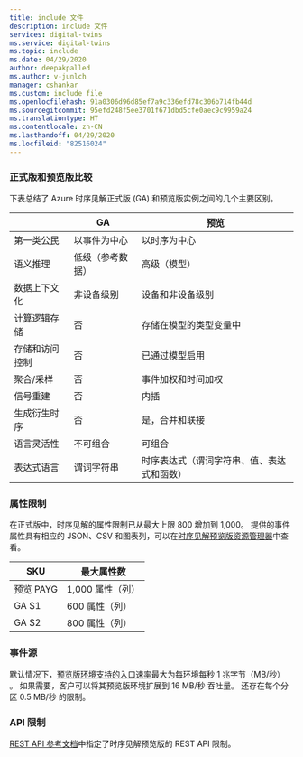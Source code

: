 ```yaml
---
title: include 文件
description: include 文件
services: digital-twins
ms.service: digital-twins
ms.topic: include
ms.date: 04/29/2020
author: deepakpalled
ms.author: v-junlch
manager: cshankar
ms.custom: include file
ms.openlocfilehash: 91a0306d96d85ef7a9c336efd78c306b714fb44d
ms.sourcegitcommit: 95efd248f5ee3701f671dbd5cfe0aec9c9959a24
ms.translationtype: HT
ms.contentlocale: zh-CN
ms.lasthandoff: 04/29/2020
ms.locfileid: "82516024"
---
```

### <a name="general-availability-and-preview-comparison"></a>正式版和预览版比较

下表总结了 Azure 时序见解正式版 (GA) 和预览版实例之间的几个主要区别。

| | GA | 预览 |
| --- | --- | ---|
| 第一类公民 | 以事件为中心 | 以时序为中心 |
| 语义推理 | 低级（参考数据） | 高级（模型） |
| 数据上下文化 | 非设备级别 | 设备和非设备级别 |
| 计算逻辑存储 | 否 | 存储在模型的类型变量中 |
| 存储和访问控制 | 否 | 已通过模型启用 |
| 聚合/采样 | 否 | 事件加权和时间加权 |
| 信号重建 | 否 | 内插 |
| 生成衍生时序 | 否 | 是，合并和联接 |
| 语言灵活性 | 不可组合 | 可组合 |
| 表达式语言 | 谓词字符串 | 时序表达式（谓词字符串、值、表达式和函数） |

### <a name="property-limits"></a>属性限制

在正式版中，时序见解的属性限制已从最大上限 800 增加到 1,000。 提供的事件属性具有相应的 JSON、CSV 和图表列，可以在[时序见解预览版资源管理器](/time-series-insights/time-series-insights-update-quickstart)中查看。

| SKU | 最大属性数 |
| --- | --- |
| 预览 PAYG | 1,000 属性（列） |
| GA S1 | 600 属性（列） |
| GA S2 | 800 属性（列） |

### <a name="event-sources"></a>事件源


默认情况下，[预览版环境支持的入口速率](/time-series-insights/time-series-insights-update-storage-ingress#ingress-scale-and-preview-limitations)最大为每环境每秒 1 兆字节（MB/秒）  。 如果需要，客户可以将其预览版环境扩展到 16 MB/秒  吞吐量。 还存在每个分区 0.5 MB/秒  的限制。 

### <a name="api-limits"></a>API 限制

[REST API 参考文档](https://docs.microsoft.com/rest/api/time-series-insights/preview-query#limits)中指定了时序见解预览版的 REST API 限制。

